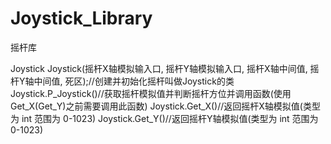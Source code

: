 # Joystick_Library
摇杆库

Joystick Joystick(摇杆X轴模拟输入口, 摇杆Y轴模拟输入口, 摇杆X轴中间值, 摇杆Y轴中间值, 死区);//创建并初始化摇杆叫做Joystick的类
Joystick.P_Joystick()//获取摇杆模拟值并判断摇杆方位并调用函数(使用Get_X(Get_Y)之前需要调用此函数)
Joystick.Get_X()//返回摇杆X轴模拟值(类型为 int 范围为 0-1023)
Joystick.Get_Y()//返回摇杆Y轴模拟值(类型为 int 范围为 0-1023)
